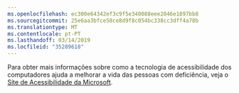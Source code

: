```yaml
---
ms.openlocfilehash: ec300e64342ef3c9f5e340088eee2046e1897bb8
ms.sourcegitcommit: 25e6aa3bfce58ce8d9f8c054bc338cc3dff4a78b
ms.translationtype: MT
ms.contentlocale: pt-PT
ms.lasthandoff: 03/14/2019
ms.locfileid: "35289618"
---
```

Para obter mais informações sobre como a tecnologia de acessibilidade dos computadores ajuda a melhorar a vida das pessoas com deficiência, veja o [Site de Acessibilidade da Microsoft](http://go.microsoft.com/fwlink/?LinkId=8431).